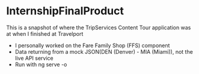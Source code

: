 # InternshipFinalProduct
This is a snapshot of where the TripServices Content Tour application was at when I finished at Travelport
  - I personally worked on the Fare Family Shop (FFS) component
  - Data returning from a mock JSON(DEN (Denver) - MIA (Miami)), not the live API service
  - Run with ng serve -o 
